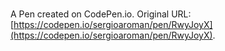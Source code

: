 # 

A Pen created on CodePen.io. Original URL: [https://codepen.io/sergioaroman/pen/RwyJoyX](https://codepen.io/sergioaroman/pen/RwyJoyX).

